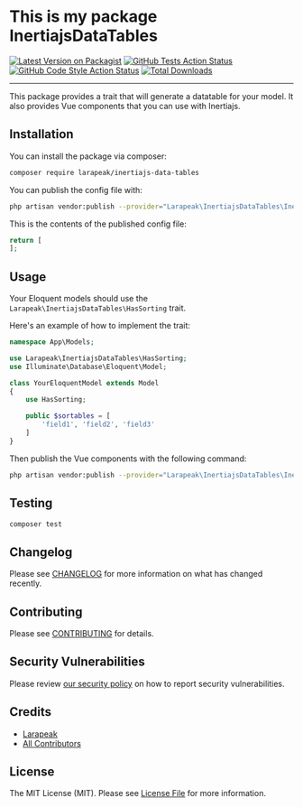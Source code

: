 # This is my package InertiajsDataTables

[![Latest Version on Packagist](https://img.shields.io/packagist/v/larapeak/inertiajs-data-tables.svg?style=flat-square)](https://packagist.org/packages/larapeak/inertiajs-data-tables)
[![GitHub Tests Action Status](https://img.shields.io/github/workflow/status/larapeak/inertiajs-data-tables/run-tests?label=tests)](https://github.com/larapeak/inertiajs-data-tables/actions?query=workflow%3Arun-tests+branch%3Amain)
[![GitHub Code Style Action Status](https://img.shields.io/github/workflow/status/larapeak/inertiajs-data-tables/Check%20&%20fix%20styling?label=code%20style)](https://github.com/larapeak/inertiajs-data-tables/actions?query=workflow%3A"Check+%26+fix+styling"+branch%3Amain)
[![Total Downloads](https://img.shields.io/packagist/dt/larapeak/inertiajs-data-tables.svg?style=flat-square)](https://packagist.org/packages/larapeak/inertiajs-data-tables)

---
This package provides a trait that will generate a datatable for your model. It also provides Vue components that you can use with Inertiajs.

## Installation

You can install the package via composer:

```bash
composer require larapeak/inertiajs-data-tables
```

You can publish the config file with:

```bash
php artisan vendor:publish --provider="Larapeak\InertiajsDataTables\InertiajsDataTablesServiceProvider" --tag="inertiajs-data-tables-config"
```

This is the contents of the published config file:

```php
return [
];
```

## Usage

Your Eloquent models should use the `Larapeak\InertiajsDataTables\HasSorting` trait.

Here's an example of how to implement the trait:

```php
namespace App\Models;

use Larapeak\InertiajsDataTables\HasSorting;
use Illuminate\Database\Eloquent\Model;

class YourEloquentModel extends Model
{
    use HasSorting;

    public $sortables = [
        'field1', 'field2', 'field3'
    ]
}
```

Then publish the Vue components with the following command:

```bash
php artisan vendor:publish --provider="Larapeak\InertiajsDataTables\InertiajsDataTablesServiceProvider" --tag="assets"
```

## Testing

```bash
composer test
```

## Changelog

Please see [CHANGELOG](CHANGELOG.md) for more information on what has changed recently.

## Contributing

Please see [CONTRIBUTING](.github/CONTRIBUTING.md) for details.

## Security Vulnerabilities

Please review [our security policy](../../security/policy) on how to report security vulnerabilities.

## Credits

- [Larapeak](https://github.com/larapeak)
- [All Contributors](../../contributors)

## License

The MIT License (MIT). Please see [License File](LICENSE.md) for more information.
